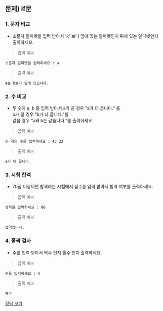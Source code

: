 ## 문제) if문

### 1. 문자 비교 

* 소문자 알파벳을 입력 받아서 'k' 보다 앞에 있는 알파벳인지 뒤에 있는 알파벳인지 출력하세요.
 
> 입력 예시

```
소문자 알파벳을 입력하세요 : a
```

> 출력 예시

```
a는 k보다 앞에 있습니다.
```

### 2. 수 비교
* 두 숫자 a, b 를 입력 받아서 a가 클 경우 "a가 더 큽니다." 를   
b가 클 경우 "b가 더 큽니다."를  
같을 경우 "a와 b는 같습니다."를 출력하세요

> 입력 예시

```
두 개의 수를 입력하세요 : 43 22
```

> 출력 예시

```
a가 더 큽니다.
```

### 3. 시험 합격

* 70점 이상이면 합격하는 시험에서 점수를 입력 받아서 합격 여부를 출력하세요.

> 입력 예시

```
성적을 입력하세요 : 86
```

> 출력 예시

```
합격입니다.
```

### 4. 홀짝 검사
* 수를 입력 받아서 짝수 인지 홀수 인지 출력하세요.

> 입력 예시

```
수를 입력하세요 : 4
```

> 출력 예시

```
짝수
```

[정답 보기](quiz01.py)

